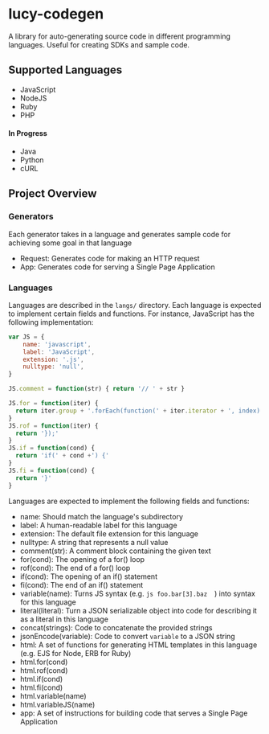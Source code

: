 # lucy-codegen
A library for auto-generating source code in different programming languages. Useful for creating SDKs and sample code.

## Supported Languages
* JavaScript
* NodeJS
* Ruby
* PHP

#### In Progress
* Java
* Python
* cURL

## Project Overview

### Generators
Each generator takes in a language and generates sample code for achieving some goal in that language

* Request: Generates code for making an HTTP request
* App: Generates code for serving a Single Page Application

### Languages
Languages are described in the ```langs/``` directory. Each language is expected to implement certain fields and functions. For instance, JavaScript has the following implementation:

```js
var JS = {
    name: 'javascript',
    label: 'JavaScript',
    extension: '.js',
    nulltype: 'null',
}

JS.comment = function(str) { return '// ' + str }

JS.for = function(iter) {
  return iter.group + '.forEach(function(' + iter.iterator + ', index) {';
}
JS.rof = function(iter) {
  return '});'
}
JS.if = function(cond) {
  return 'if(' + cond +') {'
}
JS.fi = function(cond) {
  return '}'
}
```

Languages are expected to implement the following fields and functions:
* name: Should match the language's subdirectory
* label: A human-readable label for this language
* extension: The default file extension for this language
* nulltype: A string that represents a null value
* comment(str): A comment block containing the given text
* for(cond): The opening of a for() loop
* rof(cond): The end of a for() loop
* if(cond): The opening of an if() statement
* fi(cond): The end of an if() statement
* variable(name): Turns JS syntax (e.g. ```js foo.bar[3].baz  ```) into syntax for this language
* literal(literal): Turn a JSON serializable object into code for describing it as a literal in this language
* concat(strings): Code to concatenate the provided strings
* jsonEncode(variable): Code to convert ```variable``` to a JSON string
* html: A set of functions for generating HTML templates in this language (e.g. EJS for Node, ERB for Ruby)
* html.for(cond)
* html.rof(cond)
* html.if(cond)
* html.fi(cond)
* html.variable(name)
* html.variableJS(name)
* app: A set of instructions for building code that serves a Single Page Application 
